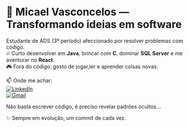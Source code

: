 # 🚀 Micael Vasconcelos — Transformando ideias em software

 Estudante de ADS (3º período) afeccionado por resolver problemas com código.  
🔥 Curto desenvolver em **Java**, brincar com **C**, dominar **SQL Server** e me aventurar no **React**.  
🎮 Fora do código: gosto de jogar,ler e aprender coisas novas.  

📫 Onde me achar:  
[![LinkedIn](https://img.shields.io/badge/LinkedIn-0A66C2?style=for-the-badge&logo=linkedin&logoColor=white)](https://www.linkedin.com/in/micael-vasconcelos-185585326/)  
[![Gmail](https://img.shields.io/badge/Gmail-D14836?style=for-the-badge&logo=gmail&logoColor=white)](mailto:micelvasconcelos66@gmail.com)  

Não basta escrever código, é preciso revelar padrões ocultos...

✨ Sempre em evolução, um commit de cada vez.
